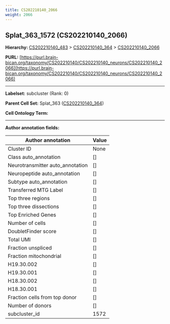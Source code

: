 ```yaml
---
title: CS202210140_2066
weight: 2066
---
```

## Splat_363_1572 (CS202210140_2066)
<b>Hierarchy: </b>
[CS202210140_483](../CS202210140_483) >
[CS202210140_364](../CS202210140_364) >
[CS202210140_2066](../CS202210140_2066)

**PURL:** [https://purl.brain-bican.org/taxonomy/CS202210140/CS202210140_neurons/CS202210140_2066](https://purl.brain-bican.org/taxonomy/CS202210140/CS202210140_neurons/CS202210140_2066)

---


**Labelset:** subcluster (Rank: 0)

**Parent Cell Set:** Splat_363 ([CS202210140_364](../CS202210140_364))



**Cell Ontology Term:** 

[MARKER GENES.]: #


---

[TRANSFERRED ANNOTATIONS.]: #


[AUTHOR ANNOTATION FIELDS.]: #


**Author annotation fields:**

| Author annotation | Value |
|-------------------|-------|
|Cluster ID|None|
|Class auto_annotation|[]|
|Neurotransmitter auto_annotation|[]|
|Neuropeptide auto_annotation|[]|
|Subtype auto_annotation|[]|
|Transferred MTG Label|[]|
|Top three regions|[]|
|Top three dissections|[]|
|Top Enriched Genes|[]|
|Number of cells|[]|
|DoubletFinder score|[]|
|Total UMI|[]|
|Fraction unspliced|[]|
|Fraction mitochondrial|[]|
|H19.30.002|[]|
|H19.30.001|[]|
|H18.30.002|[]|
|H18.30.001|[]|
|Fraction cells from top donor|[]|
|Number of donors|[]|
|subcluster_id|1572|
